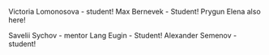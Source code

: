 Victoria Lomonosova - student!
Max Bernevek - Student!
Prygun Elena also here!

Savelii Sychov - mentor
Lang Eugin - Student!
Alexander Semenov - student!

